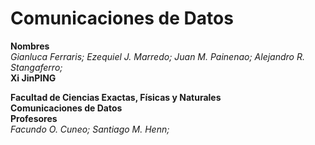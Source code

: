 # Comunicaciones de Datos
**Nombres**  
_Gianluca Ferraris; Ezequiel J. Marredo; Juan M. Painenao; Alejandro R. Stangaferro;_  
**Xi JinPING**

**Facultad de Ciencias Exactas, Físicas y Naturales**    
**Comunicaciones de Datos**  
**Profesores**  
_Facundo O. Cuneo; Santiago M. Henn;_
